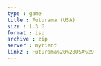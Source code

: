 ```yaml
---
type : game
title : Futurama (USA)
size : 1.3 G
format : iso
archive : zip
server : myrient
link2 : Futurama%20%28USA%29
---
```

